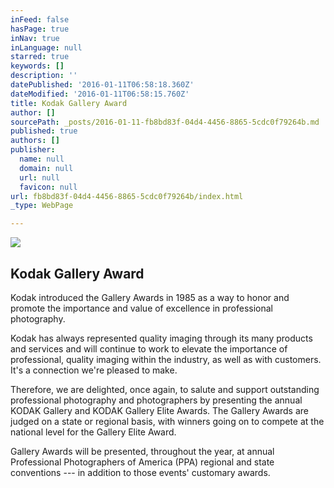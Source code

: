 ```yaml
---
inFeed: false
hasPage: true
inNav: true
inLanguage: null
starred: true
keywords: []
description: ''
datePublished: '2016-01-11T06:58:18.360Z'
dateModified: '2016-01-11T06:58:15.760Z'
title: Kodak Gallery Award
author: []
sourcePath: _posts/2016-01-11-fb8bd83f-04d4-4456-8865-5cdc0f79264b.md
published: true
authors: []
publisher:
  name: null
  domain: null
  url: null
  favicon: null
url: fb8bd83f-04d4-4456-8865-5cdc0f79264b/index.html
_type: WebPage

---
```

![](https://s3-us-west-2.amazonaws.com/the-grid-img/p/e836b3d73b2b32b2c1b16e927a916a84ee13a667.jpg)

## Kodak Gallery Award

Kodak introduced the Gallery Awards in 1985 as a way to honor and promote the importance and value of excellence in professional photography.

Kodak has always represented quality imaging through its many products and services and will continue to work to elevate the importance of professional, quality imaging within the industry, as well as with customers. It's a connection we're pleased to make.

Therefore, we are delighted, once again, to salute and support outstanding professional photography and photographers by presenting the annual KODAK Gallery and KODAK Gallery Elite Awards. The Gallery Awards are judged on a state or regional basis, with winners going on to compete at the national level for the Gallery Elite Award.

Gallery Awards will be presented, throughout the year, at annual Professional Photographers of America (PPA) regional and state conventions --- in addition to those events' customary awards.